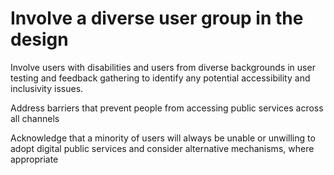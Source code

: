 # Involve a diverse user group in the design

Involve users with disabilities and users from diverse backgrounds in user testing and feedback gathering to identify any potential accessibility and inclusivity issues.

Address barriers that prevent people from accessing public services across all channels

Acknowledge that a minority of users will always be unable or unwilling to adopt digital public services and consider alternative mechanisms, where appropriate
